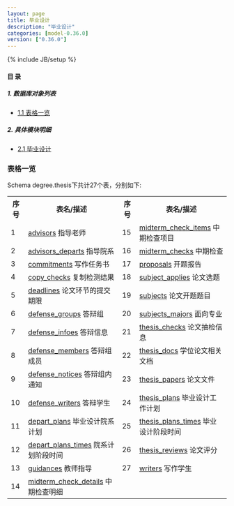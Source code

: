 ```yaml
---
layout: page
title: 毕业设计 
description: "毕业设计"
categories: [model-0.36.0]
version: ["0.36.0"]
---
```

{% include JB/setup %}

#### 目 录

##### 1. 数据库对象列表
  * [1.1 表格一览](index.html#表格一览)

##### 2. 具体模块明细
* [2.1 毕业设计](/model/degree/thesis/misc.html)

### 表格一览
Schema degree.thesis下共计27个表，分别如下:

<table class="table table-bordered table-striped table-condensed">
  <tr>
    <th class="info_header text-center">序号</th>
    <th class="info_header">表名/描述</th>
    <th class="info_header text-center">序号</th>
    <th class="info_header">表名/描述</th>
  </tr>
  <tr>
    <td>1</td>
    <td><a href="/model/degree/thesis/misc.html#表格-advisors-指导老师">advisors</a> 指导老师</td>
    <td>15</td>
    <td><a href="/model/degree/thesis/misc.html#表格-midterm_check_items-中期检查项目">midterm_check_items</a> 中期检查项目</td>
  </tr>
  <tr>
    <td>2</td>
    <td><a href="/model/degree/thesis/misc.html#表格-advisors_departs-指导院系">advisors_departs</a> 指导院系</td>
    <td>16</td>
    <td><a href="/model/degree/thesis/misc.html#表格-midterm_checks-中期检查">midterm_checks</a> 中期检查</td>
  </tr>
  <tr>
    <td>3</td>
    <td><a href="/model/degree/thesis/misc.html#表格-commitments-写作任务书">commitments</a> 写作任务书</td>
    <td>17</td>
    <td><a href="/model/degree/thesis/misc.html#表格-proposals-开题报告">proposals</a> 开题报告</td>
  </tr>
  <tr>
    <td>4</td>
    <td><a href="/model/degree/thesis/misc.html#表格-copy_checks-复制检测结果">copy_checks</a> 复制检测结果</td>
    <td>18</td>
    <td><a href="/model/degree/thesis/misc.html#表格-subject_applies-论文选题">subject_applies</a> 论文选题</td>
  </tr>
  <tr>
    <td>5</td>
    <td><a href="/model/degree/thesis/misc.html#表格-deadlines-论文环节的提交期限">deadlines</a> 论文环节的提交期限</td>
    <td>19</td>
    <td><a href="/model/degree/thesis/misc.html#表格-subjects-论文开题题目">subjects</a> 论文开题题目</td>
  </tr>
  <tr>
    <td>6</td>
    <td><a href="/model/degree/thesis/misc.html#表格-defense_groups-答辩组">defense_groups</a> 答辩组</td>
    <td>20</td>
    <td><a href="/model/degree/thesis/misc.html#表格-subjects_majors-面向专业">subjects_majors</a> 面向专业</td>
  </tr>
  <tr>
    <td>7</td>
    <td><a href="/model/degree/thesis/misc.html#表格-defense_infoes-答辩信息">defense_infoes</a> 答辩信息</td>
    <td>21</td>
    <td><a href="/model/degree/thesis/misc.html#表格-thesis_checks-论文抽检信息">thesis_checks</a> 论文抽检信息</td>
  </tr>
  <tr>
    <td>8</td>
    <td><a href="/model/degree/thesis/misc.html#表格-defense_members-答辩组成员">defense_members</a> 答辩组成员</td>
    <td>22</td>
    <td><a href="/model/degree/thesis/misc.html#表格-thesis_docs-学位论文相关文档">thesis_docs</a> 学位论文相关文档</td>
  </tr>
  <tr>
    <td>9</td>
    <td><a href="/model/degree/thesis/misc.html#表格-defense_notices-答辩组内通知">defense_notices</a> 答辩组内通知</td>
    <td>23</td>
    <td><a href="/model/degree/thesis/misc.html#表格-thesis_papers-论文文件">thesis_papers</a> 论文文件</td>
  </tr>
  <tr>
    <td>10</td>
    <td><a href="/model/degree/thesis/misc.html#表格-defense_writers-答辩学生">defense_writers</a> 答辩学生</td>
    <td>24</td>
    <td><a href="/model/degree/thesis/misc.html#表格-thesis_plans-毕业设计工作计划">thesis_plans</a> 毕业设计工作计划</td>
  </tr>
  <tr>
    <td>11</td>
    <td><a href="/model/degree/thesis/misc.html#表格-depart_plans-毕业设计院系计划">depart_plans</a> 毕业设计院系计划</td>
    <td>25</td>
    <td><a href="/model/degree/thesis/misc.html#表格-thesis_plans_times-毕业设计阶段时间">thesis_plans_times</a> 毕业设计阶段时间</td>
  </tr>
  <tr>
    <td>12</td>
    <td><a href="/model/degree/thesis/misc.html#表格-depart_plans_times-院系计划阶段时间">depart_plans_times</a> 院系计划阶段时间</td>
    <td>26</td>
    <td><a href="/model/degree/thesis/misc.html#表格-thesis_reviews-论文评分">thesis_reviews</a> 论文评分</td>
  </tr>
  <tr>
    <td>13</td>
    <td><a href="/model/degree/thesis/misc.html#表格-guidances-教师指导">guidances</a> 教师指导</td>
    <td>27</td>
    <td><a href="/model/degree/thesis/misc.html#表格-writers-写作学生">writers</a> 写作学生</td>
  </tr>
  <tr>
    <td>14</td>
    <td><a href="/model/degree/thesis/misc.html#表格-midterm_check_details-中期检查明细">midterm_check_details</a> 中期检查明细</td>
    <td></td>
    <td></td>
  </tr>
</table>

